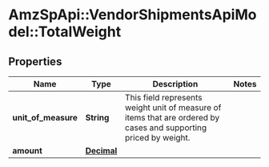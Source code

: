 # AmzSpApi::VendorShipmentsApiModel::TotalWeight

## Properties
Name | Type | Description | Notes
------------ | ------------- | ------------- | -------------
**unit_of_measure** | **String** | This field represents weight unit of measure of items that are ordered by cases and supporting priced by weight. | 
**amount** | [**Decimal**](Decimal.md) |  | 

